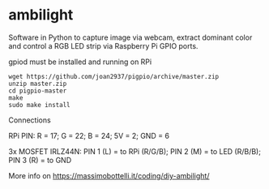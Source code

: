 # ambilight

Software in Python to capture image via webcam, extract dominant color and control a RGB LED strip via Raspberry Pi GPIO ports.

gpiod must be installed and running on RPi

```
wget https://github.com/joan2937/pigpio/archive/master.zip
unzip master.zip
cd pigpio-master
make
sudo make install
```

Connections

RPi PIN: R = 17; G = 22; B = 24; 5V = 2; GND = 6

3x MOSFET IRLZ44N: PIN 1 (L) = to RPi (R/G/B); PIN 2 (M) = to LED (R/B/B); PIN 3 (R)  = to GND


More info on https://massimobottelli.it/coding/diy-ambilight/
